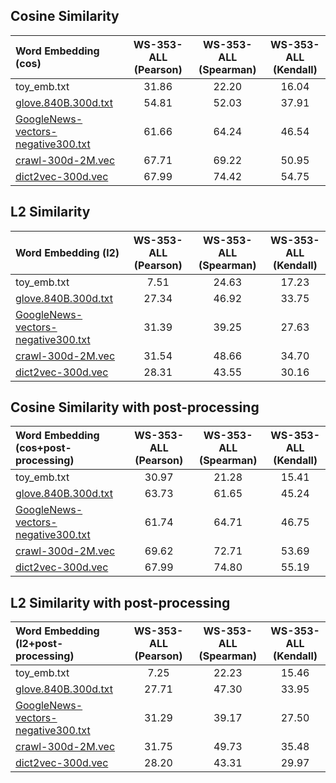 ## Cosine Similarity

| Word Embedding (cos) | WS-353-ALL (Pearson) | WS-353-ALL (Spearman) | WS-353-ALL (Kendall) |
| :--- | :---: | :---: | :---: |
| toy_emb.txt | 31.86 | 22.20 | 16.04 |
| [glove.840B.300d.txt](https://nlp.stanford.edu/projects/glove/) | 54.81 | 52.03 | 37.91 |
| [GoogleNews-vectors-negative300.txt](https://code.google.com/archive/p/word2vec/) | 61.66 | 64.24 | 46.54 |
| [crawl-300d-2M.vec](https://fasttext.cc/docs/en/english-vectors.html) | 67.71 | 69.22 | 50.95 |
| [dict2vec-300d.vec](https://github.com/tca19/dict2vec) | 67.99 | 74.42 | 54.75 |


## L2 Similarity

| Word Embedding (l2) | WS-353-ALL (Pearson) | WS-353-ALL (Spearman) | WS-353-ALL (Kendall) |
| :--- | :---: | :---: | :---: |
| toy_emb.txt | 7.51 | 24.63 | 17.23 |
| [glove.840B.300d.txt](https://nlp.stanford.edu/projects/glove/) | 27.34 | 46.92 | 33.75 |
| [GoogleNews-vectors-negative300.txt](https://code.google.com/archive/p/word2vec/) | 31.39 | 39.25 | 27.63 |
| [crawl-300d-2M.vec](https://fasttext.cc/docs/en/english-vectors.html) | 31.54 | 48.66 | 34.70 |
| [dict2vec-300d.vec](https://github.com/tca19/dict2vec) | 28.31 | 43.55 | 30.16 |


## Cosine Similarity with post-processing

| Word Embedding (cos+post-processing) | WS-353-ALL (Pearson) | WS-353-ALL (Spearman) | WS-353-ALL (Kendall) |
| :--- | :---: | :---: | :---: |
| toy_emb.txt | 30.97 | 21.28 | 15.41 |
| [glove.840B.300d.txt](https://nlp.stanford.edu/projects/glove/) | 63.73 | 61.65 | 45.24 |
| [GoogleNews-vectors-negative300.txt](https://code.google.com/archive/p/word2vec/) | 61.74 | 64.71 | 46.75 |
| [crawl-300d-2M.vec](https://fasttext.cc/docs/en/english-vectors.html) | 69.62 | 72.71 | 53.69 |
| [dict2vec-300d.vec](https://github.com/tca19/dict2vec) | 67.99 | 74.80 | 55.19 |

## L2 Similarity with post-processing

| Word Embedding (l2+post-processing) | WS-353-ALL (Pearson) | WS-353-ALL (Spearman) | WS-353-ALL (Kendall) |
| :--- | :---: | :---: | :---: |
| toy_emb.txt | 7.25 | 22.23 | 15.46 |
| [glove.840B.300d.txt](https://nlp.stanford.edu/projects/glove/) | 27.71 | 47.30 | 33.95 |
| [GoogleNews-vectors-negative300.txt](https://code.google.com/archive/p/word2vec/) | 31.29 | 39.17 | 27.50 |
| [crawl-300d-2M.vec](https://fasttext.cc/docs/en/english-vectors.html) | 31.75 | 49.73 | 35.48 |
| [dict2vec-300d.vec](https://github.com/tca19/dict2vec) | 28.20 | 43.31 | 29.97 |
